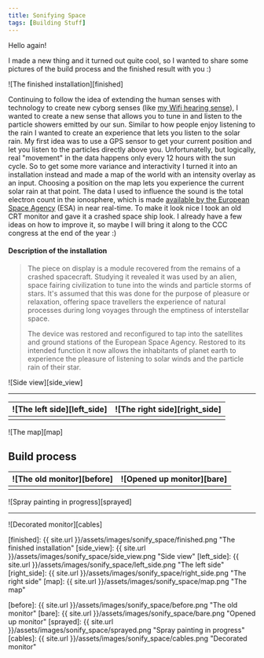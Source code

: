 ```yaml
---
title: Sonifying Space
tags: [Building Stuff]
---
```



Hello again!

I made a new thing and it turned out quite cool, so I wanted to share some pictures of the build process and the finished result with you :)

![The finished installation][finished]

Continuing to follow the idea of extending the human senses with technology to create new cyborg senses (like [my Wifi hearing sense][wifi sense]), I wanted to create a new sense that allows you to tune in and listen to the particle showers emitted by our sun.
Similar to how people enjoy listening to the rain I wanted to create an experience that lets you listen to the solar rain.
My first idea was to use a GPS sensor to get your current position and let you listen to the particles directly above you.
Unfortunatelly, but logically, real "movement" in the data happens only every 12 hours with the sun cycle.
So to get some more variance and interactivity I turned it into an installation instead and made a map of the world with an intensity overlay as an input.
Choosing a position on the map lets you experience the current solar rain at that point.
The data I used to influence the sound is the total electron count in the ionosphere, which is made [available by the European Space Agency][esa] (ESA) in near real-time.
To make it look nice I took an old CRT monitor and gave it a crashed space ship look.
I already have a few ideas on how to improve it, so maybe I will bring it along to the CCC congress at the end of the year :)


#### Description of the installation

> The piece on display is a module recovered from the remains of a crashed spacecraft.
> Studying it revealed it was used by an alien, space fairing civilization to tune into the winds and particle storms of stars.
> It's assumed that this was done for the purpose of pleasure or relaxation, offering space travellers the experience of natural processes during long voyages through the emptiness of interstellar space.
>
> The device was restored and reconfigured to tap into the satellites and ground stations of the European Space Agency.
> Restored to its intended function it now allows the inhabitants of planet earth to experience the pleasure of listening to solar winds and the particle rain of their star.


![Side view][side_view]

----------------

| ![The left side][left_side] | ![The right side][right_side] |
|:---------------------------:|:-----------------------------:|
|                             |                               |

![The map][map]



Build process
-------------

| ![The old monitor][before] | ![Opened up monitor][bare] |
|:--------------------------:|:--------------------------:|
|                            |                            |

![Spray painting in progress][sprayed]

----------------

![Decorated monitor][cables]


[//]: # (here be images)

[finished]: {{ site.url }}/assets/images/sonify_space/finished.png "The finished installation"
[side_view]: {{ site.url }}/assets/images/sonify_space/side_view.png "Side view"
[left_side]: {{ site.url }}/assets/images/sonify_space/left_side.png "The left side"
[right_side]: {{ site.url }}/assets/images/sonify_space/right_side.png "The right side"
[map]: {{ site.url }}/assets/images/sonify_space/map.png "The map"

[before]: {{ site.url }}/assets/images/sonify_space/before.png "The old monitor"
[bare]: {{ site.url }}/assets/images/sonify_space/bare.png "Opened up monitor"
[sprayed]: {{ site.url }}/assets/images/sonify_space/sprayed.png "Spray painting in progress"
[cables]: {{ site.url }}/assets/images/sonify_space/cables.png "Decorated monitor"




[//]: # (here be links)

[wifi sense]: https://foaly.github.io/2018/12/06/wifi-hearing.html "My WIFI sense"
[esa]: http://esc-sso.dlr.de/Total_Electron_Content/TEC_Near_Real-Time/Global-beta/ "My WIFI sense"
